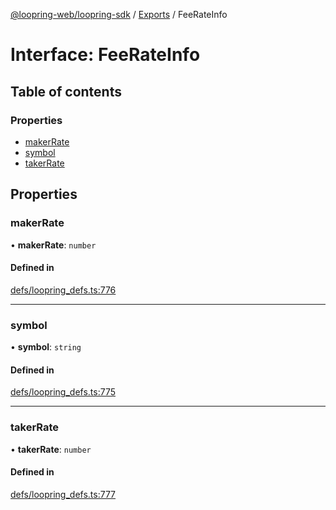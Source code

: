 [@loopring-web/loopring-sdk](../README.md) / [Exports](../modules.md) / FeeRateInfo

# Interface: FeeRateInfo

## Table of contents

### Properties

- [makerRate](FeeRateInfo.md#makerrate)
- [symbol](FeeRateInfo.md#symbol)
- [takerRate](FeeRateInfo.md#takerrate)

## Properties

### makerRate

• **makerRate**: `number`

#### Defined in

[defs/loopring_defs.ts:776](https://github.com/Loopring/loopring_sdk/blob/a4b843d/src/defs/loopring_defs.ts#L776)

___

### symbol

• **symbol**: `string`

#### Defined in

[defs/loopring_defs.ts:775](https://github.com/Loopring/loopring_sdk/blob/a4b843d/src/defs/loopring_defs.ts#L775)

___

### takerRate

• **takerRate**: `number`

#### Defined in

[defs/loopring_defs.ts:777](https://github.com/Loopring/loopring_sdk/blob/a4b843d/src/defs/loopring_defs.ts#L777)
